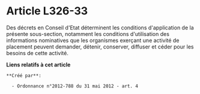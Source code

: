 # Article L326-33

Des décrets en Conseil d'Etat déterminent les conditions d'application de la présente sous-section, notamment les conditions
d'utilisation des informations nominatives que les organismes exerçant une activité de placement peuvent demander, détenir,
conserver, diffuser et céder pour les besoins de cette activité.

**Liens relatifs à cet article**

	**Créé par**:

	  - Ordonnance n°2012-788 du 31 mai 2012 - art. 4
